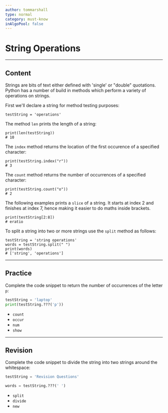 ```yaml
---
author: tommarshall
type: normal
category: must-know
inAlgoPool: false
---
```


# String Operations


---

## Content

Strings are bits of text either defined with 'single' or "double" quotations. Python has a number of build in methods which perform a variety of operations on strings.

First we'll declare a string for method testing purposes:

```plain-text
testString = 'operations'
```

The method `len` prints the length of a string:

```plain-text
print(len(testString))
# 10
```

The `index` method returns the location of the first occurence of a specified character:

```plain-text
print(testString.index("r"))
# 3
```

The `count` method returns the number of occurrences of a specified character:

```plain-text
print(testString.count("o"))
# 2
```

The following examples prints a `slice` of a string. It starts at index 2 and finishes at index 7, hence making it easier to do maths inside brackets.

```plain-text
print(testString[2:8])
# eratio
```

To split a string into two or more strings use the `split` method as follows:

```plain-text
testString = 'string operations'
words = testString.split(" ")
print(words)
# ['string', 'operations']

```


---

## Practice

Complete the code snippet to return the number of occurrences of the letter `p`:

```python
testString = 'laptop'
print(testString.???('p'))
```

- `count`
- `occur`
- `num`
- `show`


---

## Revision

Complete the code snippet to divide the string into two strings around the whitespace:

```python
testString = 'Revision Questions'

words = testString.???(' ')
```

- `split`
- `divide`
- `new`
